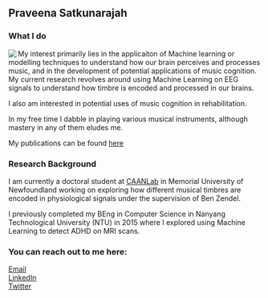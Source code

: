 ## Praveena Satkunarajah

### What I do
<img align = "left" src="https://github.com/spraveena/spraveena/assets/10113006/6d1932cf-2637-42b1-a174-bca19c1ce71e" >
My interest primarily lies in the applicaiton of Machine learning or modelling techniques to understand how our brain perceives and processes music, and in the development of potential applications of music cognition. My current research revolves around using Machine Learning on EEG signals to understand how timbre is encoded and processed in our brains. 

I also am interested in potential uses of music cognition in rehabilitation.

In my free time I dabble in playing various musical instruments, although mastery in any of them eludes me.

My publications can be found [here](publications.md)








### Research Background

I am currently a doctoral student at [CAANLab](https://caanlab.ca) in Memorial University of Newfoundland working on exploring how different musical timbres are encoded in physiological signals under the supervision of Ben Zendel.

I previously completed my BEng in Computer Science in Nanyang Technological University (NTU) in 2015 where I explored using Machine Learning to detect ADHD on MRI scans.

### You can reach out to me here:
[Email](psatkunaraja@mun.ca)<br>
[LinkedIn](https://www.linkedin.com/in/praveenasatkunarajah/)<br>
[Twitter](http://twitter.com/vsr_praveena)






<!--
Here are some ideas to get you started:

- 🔭 I’m currently working on ...
- 🌱 I’m currently learning ...
- 👯 I’m looking to collaborate on ...
- 🤔 I’m looking for help with ...
- 💬 Ask me about ...
- 📫 How to reach me: ...
- 😄 Pronouns: ...
- ⚡ Fun fact: ...
-->
